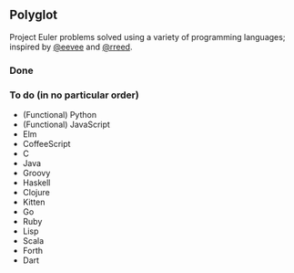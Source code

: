 Polyglot
--------

Project Euler problems solved using a variety of programming languages; inspired
by [@eevee](https://github.com/eevee) and [@rreed](https://github.com/rreed).

### Done

### To do (in no particular order)

* (Functional) Python
* (Functional) JavaScript
* Elm
* CoffeeScript
* C
* Java
* Groovy
* Haskell
* Clojure
* Kitten
* Go
* Ruby
* Lisp
* Scala
* Forth
* Dart
